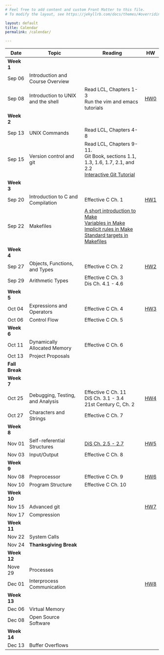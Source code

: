 ```yaml
---
# Feel free to add content and custom Front Matter to this file.
# To modify the layout, see https://jekyllrb.com/docs/themes/#overriding-theme-defaults

layout: default
title: Calendar
permalink: /calendar/

---
```



Date | Topic | Reading | HW
| --- | --- | --- | --- |
**Week 1** |||
Sep 06 | Introduction and Course Overview ||
Sep 08 | Introduction to UNIX and the shell | Read LCL, Chapters 1-3<br/>Run the vim and emacs tutorials|[HW0](assignments/intro.md)|
**Week 2** |||
Sep 13 | UNIX Commands | Read LCL, Chapters 4-8||
Sep 15 | Version control and git | Read LCL, Chapters 9-11.<br/>Git Book, sections 1.1, 1.3, 1.6, 1.7, 2.1, and 2.2<br /><a href="https://learngitbranching.js.org/">Interactive Git Tutorial</a>||[Exercise&nbsp;2](exercises/Lecture-02.md)<br/>[Exercise&nbsp;3](exercises/Lecture-03.md)<br/>[Exercise&nbsp;4](exercises/Lecture-04.md)
**Week 3** |||
Sep 20 | Introduction to C and Compilation |Effective C Ch. 1 |[HW1](assignments/unix-intro.md)|
Sep 22 | Makefiles | <a href="https://rebelsky.cs.grinnell.edu/musings/cnix-make-intro">A short introduction to Make</a><br/> <a href="https://rebelsky.cs.grinnell.edu/musings/cnix-make-variables">Variables in Make</a><br/> <a href="https://rebelsky.cs.grinnell.edu/musings/cnix-make-implicit-rules">Implicit rules in Make</a><br/> <a href="https://rebelsky.cs.grinnell.edu/musings/cnix-make-standard-targets">Standard targets in Makefiles</a> ||
**Week 4** |||
Sep 27| Objects, Functions, and Types | Effective C Ch. 2 |[HW2](../assignments/hw2)|
Sep 29| Arithmetic Types | Effective C Ch. 3<br/> Dis Ch. 4.1 - 4.6 |
**Week 5** ||
Oct 04| Expressions and Operators | Effective C Ch. 4 | [HW3](../assignments/hw3) |
Oct 06 | Control Flow | Effective C Ch. 5 | 
**Week 6** ||
Oct 11| Dynamically Allocated Memory | Effective C Ch. 6 | 
Oct 13| Project Proposals | 
**Fall Break** || 
**Week 7** ||
Oct 25| Debugging, Testing, and Analysis | Effective C Ch. 11<br/> DiS Ch. 3.1 - 3.4<br/>21st Century C, Ch. 2  | [HW4](../assignments/hw4) | 
Oct 27| Characters and Strings | Effective C Ch. 7 | 
**Week 8** ||
Nov 01| Self-referential Structures| [DiS Ch. 2.5 - 2.7](https://diveintosystems.org/book/C2-C_depth/arrays.html) | [HW5](../assignments/hw5)
Nov 03| Input/Output | Effective C Ch. 8  | 
**Week 9** ||
Nov 08 | Preprocessor | Effective C Ch. 9 |  [HW6](../assignments/hw6)
Nov 10| Program Structure | Effective C Ch. 10 | 
**Week 10** ||
Nov 15| Advanced git | |  [HW7](../assignments/hw7)
Nov 17| Compression | 
**Week 11** ||
Nov 22| System Calls | 
Nov 24 | **Thanksgiving Break**
**Week 12** ||
Nove 29 | Processes | 
Dec 01| Interprocess Communication | | [HW8](../assignments/hw8)
**Week 13** ||
Dec 06 | Virtual Memory | 
Dec 08 | Open Source Software
**Week 14** |
Dec 13 | Buffer Overflows | 
